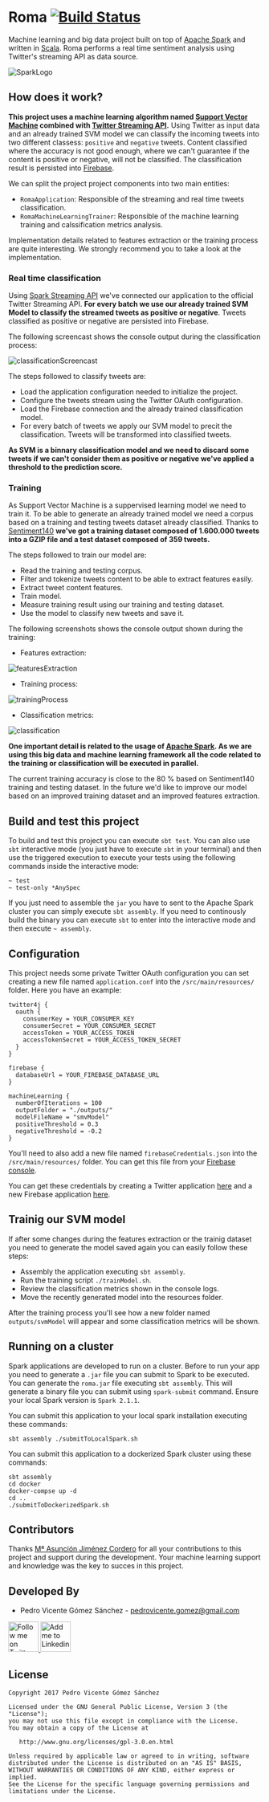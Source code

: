 # Roma [![Build Status](https://travis-ci.org/pedrovgs/Roma.svg?branch=master)](https://travis-ci.org/pedrovgs/Roma)

Machine learning and big data project built on top of [Apache Spark](https://spark.apache.org/) and written in [Scala](https://www.scala-lang.org/). Roma performs a real time sentiment analysis using Twitter's streaming API as data source.

![SparkLogo](https://github.com/pedrovgs/SparkPlayground/raw/master/art/sparkLogo.png)

## How does it work?

**This project uses a machine learning algorithm named [Support Vector Machine](https://en.wikipedia.org/wiki/Support_vector_machine) combined with [Twitter Streaming API](https://dev.twitter.com/streaming/overview).** Using Twitter as input data and an already trained SVM model we can classify the incoming tweets into two different classess: ``positive`` and ``negative`` tweets. Content classified where the accuracy is not good enough, where we can't guarantee if the content is positive or negative, will not be classified. The classification result is persisted into [Firebase](https://firebase.google.com/).

We can split the project project components into two main entities: 

* ``RomaApplication``: Responsible of the streaming and real time tweets classification.
* ``RomaMachineLearningTrainer``: Responsible of the machine learning training and calssification metrics analysis.

Implementation details related to features extraction or the training process are quite interesting. We strongly recommend you to take a look at the implementation.

### Real time classification

Using [Spark Streaming API](https://spark.apache.org/streaming/) we've connected our application to the official Twitter Streaming API. **For every batch we use our already trained SVM Model to classify the streamed tweets as positive or negative**. Tweets classified as positive or negative are persisted into Firebase.

The following screencast shows the console output during the classification process:

![classificationScreencast](./art/classification.gif)

The steps followed to classify tweets are:

* Load the application configuration needed to initialize the project.
* Configure the tweets stream using the Twitter OAuth configuration.
* Load the Firebase connection and the already trained classification model.
* For every batch of tweets we apply our SVM model to precit the classification. Tweets will be transformed into classified tweets.

**As SVM is a binnary classification model and we need to discard some tweets if we can't consider them as positive or negative we've applied a threshold to the prediction score.**

### Training

As Support Vector Machine is a suppervised learning model we need to train it. To be able to generate an already trained model we need a corpus based on a training and testing tweets dataset already classified. Thanks to [Sentiment140](http://help.sentiment140.com/for-students/) **we've got a training dataset composed of 1.600.000 tweets into a GZIP file and a test dataset composed of 359 tweets.**

The steps followed to train our model are:

* Read the training and testing corpus.
* Filter and tokenize tweets content to be able to extract features easily.
* Extract tweet content features.
* Train model.
* Measure training result using our training and testing dataset.
* Use the model to classify new tweets and save it.

The following screenshots shows the console output shown during the training:

* Features extraction:

![featuresExtraction](./art/featuresExtraction.png)

* Training process:

![trainingProcess](./art/training.png)

* Classification metrics:

![classification](./art/classificationMetrics.png)

**One important detail is related to the usage of [Apache Spark](https://spark.apache.org/mllib/). As we are using this big data and machine learning framework all the code related to the training or classification will be executed in parallel.**

The current training accuracy is close to the 80 % based on Sentiment140 training and testing dataset. In the future we'd like to improve our model based on an improved training dataset and an improved features extraction.

## Build and test this project

To build and test this project you can execute ``sbt test``. You can also use ``sbt`` interactive mode (you just have to execute ``sbt`` in your terminal) and then use the triggered execution to execute your tests using the following commands inside the interactive mode:

```
~ test
~ test-only *AnySpec
``` 

If you just need to assemble the ``jar`` you have to sent to the Apache Spark cluster you can simply execute ``sbt assembly``. If you need to continously build the binary you can execute ``sbt`` to enter into the interactive mode and then execute ```~ assembly```.

## Configuration

This project needs some private Twitter OAuth configuration you can set creating a new file named ``application.conf`` into the ``/src/main/resources/`` folder. Here you have an example:

```
twitter4j {
  oauth {
    consumerKey = YOUR_CONSUMER_KEY
    consumerSecret = YOUR_CONSUMER_SECRET
    accessToken = YOUR_ACCESS_TOKEN
    accessTokenSecret = YOUR_ACCESS_TOKEN_SECRET
  }
}

firebase {
  databaseUrl = YOUR_FIREBASE_DATABASE_URL
}

machineLearning {
  numberOfIterations = 100
  outputFolder = "./outputs/"
  modelFileName = "smvModel"
  positiveThreshold = 0.3
  negativeThreshold = -0.2
}
```

You'll need to also add a new file named ``firebaseCredentials.json`` into the ``/src/main/resources/`` folder. You can get this file from your [Firebase console](https://console.firebase.google.com).

You can get these credentials by creating a Twitter application [here](https://apps.twitter.com/) and a new Firebase application [here](https://console.firebase.google.com).

## Trainig our SVM model

If after some changes during the features extraction or the trainig dataset you need to generate the model saved again you can easily follow these steps:

* Assembly the application executing ``sbt assembly``.
* Run the training script ``./trainModel.sh``.
* Review the classification metrics shown in the console logs.
* Move the recently generated model into the resources folder.

After the training process you'll see how a new folder named ``outputs/svmModel`` will appear and some classification metrics will be shown.

## Running on a cluster

Spark applications are developed to run on a cluster. Before to run your app you need to generate a ``.jar`` file you can submit to Spark to be executed. You can generate the ``roma.jar`` file executing ``sbt assembly``. This will generate a binary file you can submit using ``spark-submit`` command. Ensure your local Spark version is ``Spark 2.1.1``. 

You can submit this application to your local spark installation executing these commands:

``
sbt assembly
./submitToLocalSpark.sh
``

You can submit this application to a dockerized Spark cluster using these commands:

```
sbt assembly
cd docker
docker-compse up -d
cd ..
./submitToDockerizedSpark.sh
```

Contributors
------------

Thanks [Mª Asunción Jiménez Cordero](https://github.com/asuncionjc) for all your contributions to this project and support during the development. Your machine learning support and knowledge was the key to succes in this project.

Developed By
------------

* Pedro Vicente Gómez Sánchez - <pedrovicente.gomez@gmail.com>

<a href="https://twitter.com/pedro_g_s">
  <img alt="Follow me on Twitter" src="https://image.freepik.com/iconos-gratis/twitter-logo_318-40209.jpg" height="60" width="60"/>
</a>
<a href="https://es.linkedin.com/in/pedrovgs">
  <img alt="Add me to Linkedin" src="https://image.freepik.com/iconos-gratis/boton-del-logotipo-linkedin_318-84979.png" height="60" width="60"/>
</a>

License
-------

    Copyright 2017 Pedro Vicente Gómez Sánchez

    Licensed under the GNU General Public License, Version 3 (the "License");
    you may not use this file except in compliance with the License.
    You may obtain a copy of the License at

       http://www.gnu.org/licenses/gpl-3.0.en.html

    Unless required by applicable law or agreed to in writing, software
    distributed under the License is distributed on an "AS IS" BASIS,
    WITHOUT WARRANTIES OR CONDITIONS OF ANY KIND, either express or implied.
    See the License for the specific language governing permissions and
    limitations under the License.

